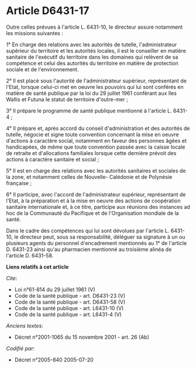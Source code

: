 # Article D6431-17

Outre celles prévues à l'article L. 6431-10, le directeur assure notamment les missions suivantes : 

1° En charge des relations avec les autorités de tutelle, l'administrateur supérieur du territoire et les autorités locales,
il est le conseiller en matière sanitaire de l'exécutif du territoire dans les domaines qui relèvent de sa compétence et
celui des autorités du territoire en matière de protection sociale et de l'environnement. 

2° Il est placé sous l'autorité de l'administrateur supérieur, représentant de l'Etat, lorsque celui-ci met en oeuvre les
pouvoirs qui lui sont conférés en matière de santé publique par la loi du 29 juillet 1961 conférant aux îles Wallis et Futuna
le statut de territoire d'outre-mer ; 

3° Il prépare le programme de santé publique mentionné à l'article L. 6431-4 ; 

4° Il prépare et, après accord du conseil d'administration et des autorités de tutelle, négocie et signe toute convention
concernant la mise en oeuvre d'actions à caractère social, notamment en faveur des personnes âgées et handicapées, de même
que toute convention passée avec la caisse locale de retraite et d'allocations familiales lorsque cette dernière prévoit des
actions à caractère sanitaire et social ; 

5° Il est en charge des relations avec les autorités sanitaires et sociales de la zone, et notamment celles de Nouvelle-
Calédonie et de Polynésie française ; 

6° Il participe, avec l'accord de l'administrateur supérieur, représentant de l'Etat, à la préparation et à la mise en oeuvre
des actions de coopération sanitaire internationale et, à ce titre, participe aux réunions des instances ad hoc de la
Communauté du Pacifique et de l'Organisation mondiale de la santé. 

Dans le cadre des compétences qui lui sont dévolues par l'article L. 6431-10, le directeur peut, sous sa responsabilité,
déléguer sa signature à un ou plusieurs agents du personnel d'encadrement mentionnés au 1° de l'article D. 6431-23 ainsi
qu'au pharmacien mentionné au troisième alinéa de l'article D. 6431-58.

**Liens relatifs à cet article**

_Cite_:

  - Loi n°61-814 du 29 juillet 1961 (V)
  - Code de la santé publique - art. D6431-23 (V)
  - Code de la santé publique - art. D6431-58 (V)
  - Code de la santé publique - art. L6431-10 (V)
  - Code de la santé publique - art. L6431-4 (V)

_Anciens textes_:

  - Décret n°2001-1065 du 15 novembre 2001 - art. 26 (Ab)

_Codifié par_:

  - Décret n°2005-840 2005-07-20
